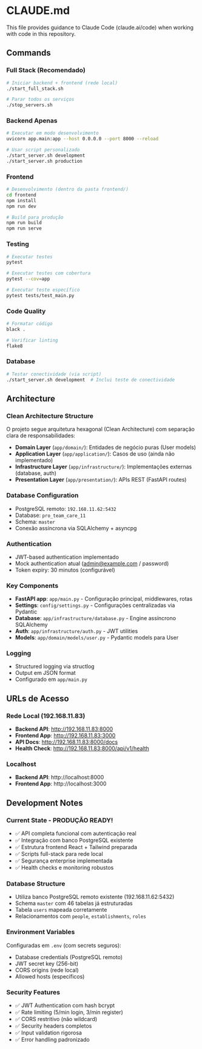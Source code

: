 # CLAUDE.md

This file provides guidance to Claude Code (claude.ai/code) when working with code in this repository.

## Commands

### Full Stack (Recomendado)
```bash
# Iniciar backend + frontend (rede local)
./start_full_stack.sh

# Parar todos os serviços
./stop_servers.sh
```

### Backend Apenas
```bash
# Executar em modo desenvolvimento
uvicorn app.main:app --host 0.0.0.0 --port 8000 --reload

# Usar script personalizado
./start_server.sh development
./start_server.sh production
```

### Frontend
```bash
# Desenvolvimento (dentro da pasta frontend/)
cd frontend
npm install
npm run dev

# Build para produção
npm run build
npm run serve
```

### Testing
```bash
# Executar testes
pytest

# Executar testes com cobertura
pytest --cov=app

# Executar teste específico
pytest tests/test_main.py
```

### Code Quality
```bash
# Formatar código
black .

# Verificar linting
flake8
```

### Database
```bash
# Testar conectividade (via script)
./start_server.sh development  # Inclui teste de conectividade
```

## Architecture

### Clean Architecture Structure
O projeto segue arquitetura hexagonal (Clean Architecture) com separação clara de responsabilidades:

- **Domain Layer** (`app/domain/`): Entidades de negócio puras (User models)
- **Application Layer** (`app/application/`): Casos de uso (ainda não implementado)
- **Infrastructure Layer** (`app/infrastructure/`): Implementações externas (database, auth)
- **Presentation Layer** (`app/presentation/`): APIs REST (FastAPI routes)

### Database Configuration
- PostgreSQL remoto: `192.168.11.62:5432`
- Database: `pro_team_care_11`
- Schema: `master`
- Conexão assíncrona via SQLAlchemy + asyncpg

### Authentication
- JWT-based authentication implementado
- Mock authentication atual (admin@example.com / password)
- Token expiry: 30 minutos (configurável)

### Key Components
- **FastAPI app**: `app/main.py` - Configuração principal, middlewares, rotas
- **Settings**: `config/settings.py` - Configurações centralizadas via Pydantic
- **Database**: `app/infrastructure/database.py` - Engine assíncrono SQLAlchemy
- **Auth**: `app/infrastructure/auth.py` - JWT utilities
- **Models**: `app/domain/models/user.py` - Pydantic models para User

### Logging
- Structured logging via structlog
- Output em JSON format
- Configurado em `app/main.py`

## URLs de Acesso

### Rede Local (192.168.11.83)
- **Backend API**: http://192.168.11.83:8000
- **Frontend App**: http://192.168.11.83:3000
- **API Docs**: http://192.168.11.83:8000/docs
- **Health Check**: http://192.168.11.83:8000/api/v1/health

### Localhost
- **Backend API**: http://localhost:8000
- **Frontend App**: http://localhost:3000

## Development Notes

### Current State - PRODUÇÃO READY!
- ✅ API completa funcional com autenticação real
- ✅ Integração com banco PostgreSQL existente
- ✅ Estrutura frontend React + Tailwind preparada
- ✅ Scripts full-stack para rede local
- ✅ Segurança enterprise implementada
- ✅ Health checks e monitoring robustos

### Database Structure
- Utiliza banco PostgreSQL remoto existente (192.168.11.62:5432)
- Schema `master` com 46 tabelas já estruturadas
- Tabela `users` mapeada corretamente
- Relacionamentos com `people`, `establishments`, `roles`

### Environment Variables
Configuradas em `.env` (com secrets seguros):
- Database credentials (PostgreSQL remoto)
- JWT secret key (256-bit)
- CORS origins (rede local)
- Allowed hosts (específicos)

### Security Features
- ✅ JWT Authentication com hash bcrypt
- ✅ Rate limiting (5/min login, 3/min register)
- ✅ CORS restritivo (não wildcard)
- ✅ Security headers completos
- ✅ Input validation rigorosa
- ✅ Error handling padronizado